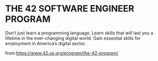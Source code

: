 # THE 42 SOFTWARE ENGINEER PROGRAM

Don’t just learn a programming language.
Learn skills that will last you a lifetime in the ever-changing digital world.
Gain essential skills for employment in America’s digital sector.

from https://www.42.us.org/program/the-42-program/